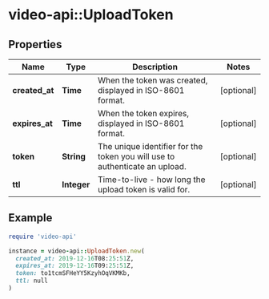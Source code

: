 # video-api::UploadToken

## Properties

| Name | Type | Description | Notes |
| ---- | ---- | ----------- | ----- |
| **created_at** | **Time** | When the token was created, displayed in ISO-8601 format. | [optional] |
| **expires_at** | **Time** | When the token expires, displayed in ISO-8601 format. | [optional] |
| **token** | **String** | The unique identifier for the token you will use to authenticate an upload. | [optional] |
| **ttl** | **Integer** | Time-to-live - how long the upload token is valid for. | [optional] |

## Example

```ruby
require 'video-api'

instance = video-api::UploadToken.new(
  created_at: 2019-12-16T08:25:51Z,
  expires_at: 2019-12-16T09:25:51Z,
  token: to1tcmSFHeYY5KzyhOqVKMKb,
  ttl: null
)
```

